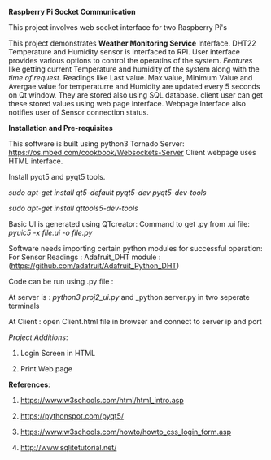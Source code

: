 **Raspberry Pi Socket Communication**

This project involves web socket interface for two Raspberry Pi's 

This project demonstrates **Weather Monitoring Service** Interface. DHT22 Temperature and Humidity
sensor is interfaced to RPI. User interface provides various options to control the 
operatins of the system. _Features_ like getting current Temperature and humidity of the system
along with the _time of request_. Readings like Last value. Max value, Minimum Value and Avergae value for temperaturre
and Humidity are updated every 5 seconds on Qt window. They are stored also using SQL database. client user can get
these stored values using web page interface. Webpage Interface also notifies user of Sensor connection status.


**Installation and Pre-requisites**

This software is built using python3
Tornado Server: https://os.mbed.com/cookbook/Websockets-Server
Client webpage uses HTML interface.

Install pyqt5 and pyqt5 tools.

_sudo apt-get install qt5-default pyqt5-dev pyqt5-dev-tools_

_sudo apt-get install qttools5-dev-tools_

Basic UI is generated using QTcreator: Command to get .py from .ui file: _pyuic5 -x file.ui -o file.py_  

Software needs importing certain python modules for successful operation:
For Sensor Readings : Adafruit_DHT module : (https://github.com/adafruit/Adafruit_Python_DHT)


Code can be run using .py file : 

At server is : _python3 proj2_ui.py_ and _python server.py in two seperate terminals

At Client : open Client.html file in browser and connect to server ip and port

_Project Additions_:  

1. Login Screen in HTML

2. Print Web page


**References**:

1. https://www.w3schools.com/html/html_intro.asp

2. https://pythonspot.com/pyqt5/

3. https://www.w3schools.com/howto/howto_css_login_form.asp

4. http://www.sqlitetutorial.net/



